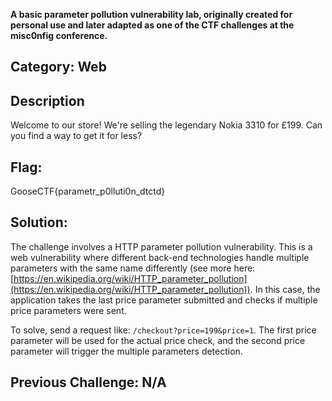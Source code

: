 **A basic parameter pollution vulnerability lab, originally created for personal use and later adapted as one of the CTF challenges at the misc0nfig conference.**

## Category: Web

## Description

Welcome to our store! We're selling the legendary Nokia 3310 for £199. Can you find a way to get it for less?

## Flag: 
GooseCTF{parametr_p0lluti0n_dtctd}

## Solution:

The challenge involves a HTTP parameter pollution vulnerability. This is a web vulnerability where different back-end technologies handle multiple parameters with the same name differently (see more here: [https://en.wikipedia.org/wiki/HTTP_parameter_pollution](https://en.wikipedia.org/wiki/HTTP_parameter_pollution)). In this case, the application takes the last price parameter submitted and checks if multiple price parameters were sent.

To solve, send a request like: `/checkout?price=199&price=1`. The first price parameter will be used for the actual price check, and the second price parameter will trigger the multiple parameters detection.

## Previous Challenge: N/A